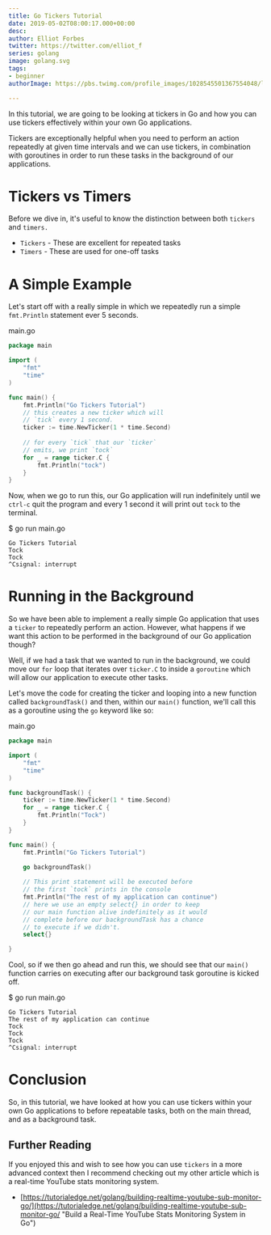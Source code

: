```yaml
---
title: Go Tickers Tutorial
date: 2019-05-02T08:00:17.000+00:00
desc: 
author: Elliot Forbes
twitter: https://twitter.com/elliot_f
series: golang
image: golang.svg
tags:
- beginner
authorImage: https://pbs.twimg.com/profile_images/1028545501367554048/lzr43cQv_400x400.jpg

---
```

In this tutorial, we are going to be looking at tickers in Go and how you can use tickers effectively within your own Go applications.

Tickers are exceptionally helpful when you need to perform an action repeatedly at given time intervals and we can use tickers, in combination with goroutines in order to run these tasks in the background of our applications.

# Tickers vs Timers

Before we dive in, it's useful to know the distinction between both `tickers` and `timers.`

* `Tickers` - These are excellent for repeated tasks
* `Timers` - These are used for one-off tasks

# A Simple Example

Let's start off with a really simple in which we repeatedly run a simple `fmt.Println` statement ever 5 seconds.

<div class="filename"> main.go </div>

```go
package main

import (
	"fmt"
	"time"
)

func main() {
	fmt.Println("Go Tickers Tutorial")
	// this creates a new ticker which will
    // `tick` every 1 second.
    ticker := time.NewTicker(1 * time.Second)
	
    // for every `tick` that our `ticker`
    // emits, we print `tock`
	for _ = range ticker.C {
		fmt.Println("tock")
	}
}
```

Now, when we go to run this, our Go application will run indefinitely until we `ctrl-c` quit the program and every 1 second it will print out `tock` to the terminal.

<div class="filename"> $ go run main.go </div>

```output
Go Tickers Tutorial
Tock
Tock
^Csignal: interrupt
```

# Running in the Background

So we have been able to implement a really simple Go application that uses a `ticker` to repeatedly perform an action. However, what happens if we want this action to be performed in the background of our Go application though?

Well, if we had a task that we wanted to run in the background, we could move our `for` loop that iterates over  `ticker.C` to inside a `goroutine` which will allow our application to execute other tasks.

Let's move the code for creating the ticker and looping into a new function called `backgroundTask()` and then, within our `main()` function, we'll call this as a goroutine using the `go` keyword like so:

<div class="filename"> main.go </div>

```go
package main

import (
	"fmt"
	"time"
)

func backgroundTask() {
	ticker := time.NewTicker(1 * time.Second)
	for _ = range ticker.C {
		fmt.Println("Tock")
	}
}

func main() {
	fmt.Println("Go Tickers Tutorial")

	go backgroundTask()
	
    // This print statement will be executed before
    // the first `tock` prints in the console
	fmt.Println("The rest of my application can continue")
	// here we use an empty select{} in order to keep
    // our main function alive indefinitely as it would
    // complete before our backgroundTask has a chance
    // to execute if we didn't.
	select{}

}
```

Cool, so if we then go ahead and run this, we should see that our `main()` function carries on executing after our background task goroutine is kicked off.

<div class="filename"> $ go run main.go </div>

```output
Go Tickers Tutorial
The rest of my application can continue
Tock
Tock
Tock
^Csignal: interrupt
```

# Conclusion

So, in this tutorial, we have looked at how you can use tickers within your own Go applications to before repeatable tasks, both on the main thread, and as a background task.

## Further Reading

If you enjoyed this and wish to see how you can use `tickers` in a more advanced context then I recommend checking out my other article which is a real-time YouTube stats monitoring system.

* [https://tutorialedge.net/golang/building-realtime-youtube-sub-monitor-go/](https://tutorialedge.net/golang/building-realtime-youtube-sub-monitor-go/ "Build a Real-Time YouTube Stats Monitoring System in Go")